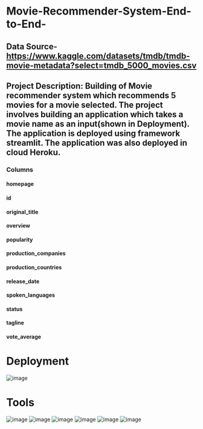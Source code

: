 # Movie-Recommender-System-End-to-End-
## Data Source-https://www.kaggle.com/datasets/tmdb/tmdb-movie-metadata?select=tmdb_5000_movies.csv

## Project Description: Building of Movie recommender system which recommends 5 movies for a movie selected. The project involves building an application which takes a movie name as an input(shown in Deployment). The application is deployed using framework streamlit. The application was also deployed in cloud Heroku.
### Columns 
#### homepage

#### id

#### original_title

#### overview

#### popularity

#### production_companies

#### production_countries

#### release_date

#### spoken_languages

#### status

#### tagline

#### vote_average

# Deployment

![image](https://user-images.githubusercontent.com/102762042/188655761-676e2d85-ea09-4b1e-8d7b-7fc33c2ea733.png)

# Tools
![image](https://user-images.githubusercontent.com/102762042/188662457-c7f3be48-de05-4685-ada1-72bb85cc32ee.png) ![image](https://user-images.githubusercontent.com/102762042/188662559-4e68f90b-a0d1-4cb9-8c6c-fa2e0593d684.png) ![image](https://user-images.githubusercontent.com/102762042/188662649-3dc28f14-b10b-4906-9d3a-e5ed748b113d.png) ![image](https://user-images.githubusercontent.com/102762042/188662694-735cf06c-3e66-4a50-aae1-4b6a832a4f09.png) ![image](https://user-images.githubusercontent.com/102762042/188662859-2da7ef70-6582-4e36-bfb6-af889d8c0b8b.png) ![image](https://user-images.githubusercontent.com/102762042/188662943-3a822164-a8b5-4e00-97ac-3db414216db6.png)








